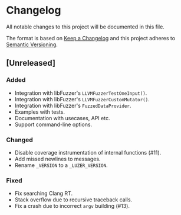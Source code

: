 # Changelog

All notable changes to this project will be documented in this file.

The format is based on [Keep a Changelog](https://keepachangelog.com/en/1.0.0/)
and this project adheres to [Semantic Versioning](https://semver.org/spec/v2.0.0.html).

## [Unreleased]

### Added

- Integration with libFuzzer's `LLVMFuzzerTestOneInput()`.
- Integration with libFuzzer's `LLVMFuzzerCustomMutator()`.
- Integration with libFuzzer's `FuzzedDataProvider`.
- Examples with tests.
- Documentation with usecases, API etc.
- Support command-line options.

### Changed

- Disable coverage instrumentation of internal functions (#11).
- Add missed newlines to messages.
- Rename `_VERSION` to a `_LUZER_VERSION`.

### Fixed

- Fix searching Clang RT.
- Stack overflow due to recursive traceback calls.
- Fix a crash due to incorrect `argv` building (#13).
